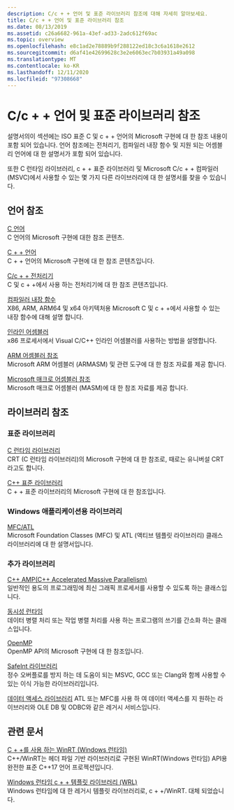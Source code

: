 ```yaml
---
description: C/c + + 언어 및 표준 라이브러리 참조에 대해 자세히 알아보세요.
title: C/c + + 언어 및 표준 라이브러리 참조
ms.date: 08/13/2019
ms.assetid: c26a6682-961a-43ef-ad33-2adc612f69ac
ms.topic: overview
ms.openlocfilehash: e8c1ad2e78889b9f288122ed18c3c6a1618e2612
ms.sourcegitcommit: d6af41e42699628c3e2e6063ec7b03931a49a098
ms.translationtype: MT
ms.contentlocale: ko-KR
ms.lasthandoff: 12/11/2020
ms.locfileid: "97308668"
---
```

# <a name="cc-language-and-standard-libraries-reference"></a>C/c + + 언어 및 표준 라이브러리 참조

설명서의이 섹션에는 ISO 표준 C 및 c + + 언어의 Microsoft 구현에 대 한 참조 내용이 포함 되어 있습니다. 언어 참조에는 전처리기, 컴파일러 내장 함수 및 지원 되는 어셈블리 언어에 대 한 설명서가 포함 되어 있습니다.

또한 C 런타임 라이브러리, c + + 표준 라이브러리 및 Microsoft C/c + + 컴파일러 (MSVC)에서 사용할 수 있는 몇 가지 다른 라이브러리에 대 한 설명서를 찾을 수 있습니다.

## <a name="language-reference"></a>언어 참조

[C 언어](../c-language/c-language-reference.md)\
C 언어의 Microsoft 구현에 대한 참조 콘텐츠.

[C + + 언어](../cpp/cpp-language-reference.md)\
C + + 언어의 Microsoft 구현에 대 한 참조 콘텐츠입니다.

[C/c + + 전처리기](../preprocessor/c-cpp-preprocessor-reference.md)\
C 및 c + +에서 사용 하는 전처리기에 대 한 참조 콘텐츠입니다.

[컴파일러 내장 함수](../intrinsics/compiler-intrinsics.md)\
X86, ARM, ARM64 및 x64 아키텍처용 Microsoft C 및 c + +에서 사용할 수 있는 내장 함수에 대해 설명 합니다.

[인라인 어셈블러](../assembler/inline/inline-assembler.md)\
x86 프로세서에서 Visual C/C++ 인라인 어셈블러를 사용하는 방법을 설명합니다.

[ARM 어셈블러 참조](../assembler/arm/arm-assembler-reference.md)\
Microsoft ARM 어셈블러 (ARMASM) 및 관련 도구에 대 한 참조 자료를 제공 합니다.

[Microsoft 매크로 어셈블러 참조](../assembler/masm/microsoft-macro-assembler-reference.md)\
Microsoft 매크로 어셈블러 (MASM)에 대 한 참조 자료를 제공 합니다.

## <a name="libraries-reference"></a>라이브러리 참조

### <a name="standard-libraries"></a>표준 라이브러리

[C 런타임 라이브러리](../c-runtime-library/c-run-time-library-reference.md)\
CRT (C 런타임 라이브러리)의 Microsoft 구현에 대 한 참조로, 때로는 유니버설 CRT 라고도 합니다.

[C++ 표준 라이브러리](../standard-library/cpp-standard-library-reference.md)\
C + + 표준 라이브러리의 Microsoft 구현에 대 한 참조입니다.

### <a name="libraries-for-windows-applications"></a>Windows 애플리케이션용 라이브러리

[MFC/ATL](../mfc/mfc-and-atl.md)\
Microsoft Foundation Classes (MFC) 및 ATL (액티브 템플릿 라이브러리) 클래스 라이브러리에 대 한 설명서입니다.

### <a name="additional-libraries"></a>추가 라이브러리

[C++ AMP(C++ Accelerated Massive Parallelism)](../parallel/amp/cpp-amp-cpp-accelerated-massive-parallelism.md)\
일반적인 용도의 프로그래밍에 최신 그래픽 프로세서를 사용할 수 있도록 하는 클래스입니다.

[동시성 런타임](../parallel/concrt/concurrency-runtime.md)\
데이터 병렬 처리 또는 작업 병렬 처리를 사용 하는 프로그램의 쓰기를 간소화 하는 클래스입니다.

[OpenMP](../parallel/openmp/openmp-in-visual-cpp.md)\
OpenMP API의 Microsoft 구현에 대 한 참조입니다.

[SafeInt 라이브러리](../safeint/safeint-library.md)\
정수 오버플로를 방지 하는 데 도움이 되는 MSVC, GCC 또는 Clang와 함께 사용할 수 있는 이식 가능한 라이브러리입니다.

[데이터 액세스 라이브러리](../data/data-access-in-cpp.md) ATL 또는 MFC를 사용 하 여 데이터 액세스를 지 원하는 라이브러리와 OLE DB 및 ODBC와 같은 레거시 서비스입니다.

## <a name="related-articles"></a>관련 문서

[C + +를 사용 하는 WinRT (Windows 런타임)](/windows/uwp/cpp-and-winrt-apis/index)\
C++/WinRT는 헤더 파일 기반 라이브러리로 구현된 WinRT(Windows 런타임) API용 완전한 표준 C++17 언어 프로젝션입니다.

[Windows 런타임 c + + 템플릿 라이브러리 (WRL)](../cppcx/wrl/windows-runtime-cpp-template-library-wrl.md)\
Windows 런타임에 대 한 레거시 템플릿 라이브러리로, c + +/WinRT. 대체 되었습니다.
